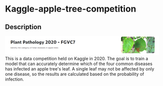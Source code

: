 # Kaggle-apple-tree-competition

## Description
![image](https://github.com/JOE881003/Kaggle-apple-tree/blob/main/IMG/apple%20trees%20title.png)
This is a data competition held on Kaggle in 2020. The goal is to train a model that can accurately determine which of the four common diseases has infected an apple tree's leaf. A single leaf may not be affected by only one disease, so the results are calculated based on the probability of infection.

